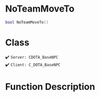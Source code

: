 # NoTeamMoveTo
```lua
bool NoTeamMoveTo()
```
# Class
✔️ `Server: CDOTA_BaseNPC`  
✔️ `Client: C_DOTA_BaseNPC`  

# Function Description


